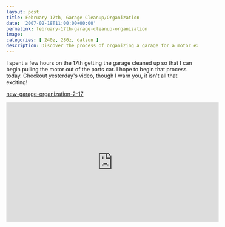 ```yaml
---
layout: post
title: February 17th, Garage Cleanup/Organization
date: '2007-02-18T11:00:00+00:00'
permalink: february-17th-garage-cleanup-organization
image: 
categories: [ 240z, 280z, datsun ]
description: Discover the process of organizing a garage for a motor extraction project in this blog post. Not exciting, but necessary!
---
```


I spent a few hours on the 17th getting the garage cleaned up so that I can begin pulling the motor out of the parts car. I hope to begin that process today. Checkout yesterday's video, though I warn you, it isn't all that exciting!

[new-garage-organization-2-17](/new-garage-organization-2-17)

<iframe width="560" height="315" src="https://www.youtube.com/embed/iRMes1B9v6g?si=yZ9PF7ZMjzVweeE_" title="YouTube video player" frameborder="0" allow="accelerometer; autoplay; clipboard-write; encrypted-media; gyroscope; picture-in-picture; web-share" referrerpolicy="strict-origin-when-cross-origin" allowfullscreen></iframe>


